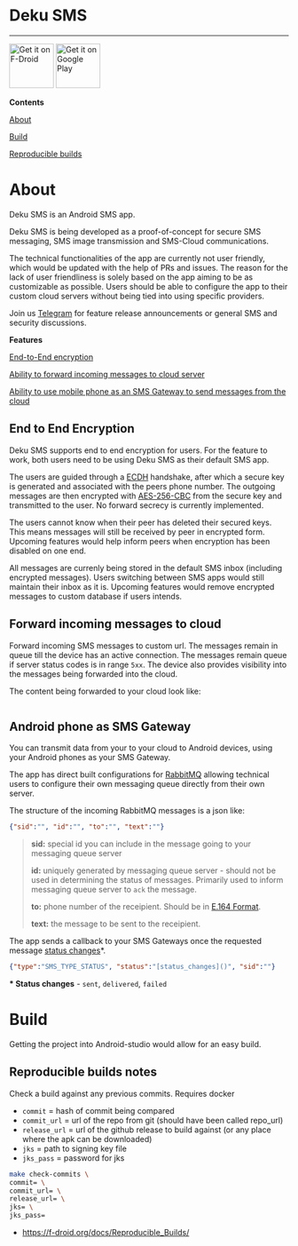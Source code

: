 # Deku SMS
--------
[<img src="https://fdroid.gitlab.io/artwork/badge/get-it-on.png"
     alt="Get it on F-Droid"
     height="80">](https://f-droid.org/packages/com.afkanerd.deku/)
[<img src="https://play.google.com/intl/en_us/badges/images/generic/en-play-badge.png"
     alt="Get it on Google Play"
     height="80">](https://play.google.com/store/apps/details?id=com.afkanerd.deku)

     
<b>Contents</b>

[About](#about)

[Build](#build)

[Reproducible builds](#reproducible_builds)

# <a name="about"></a> About
Deku SMS is an Android SMS app. 

Deku SMS is being developed as a proof-of-concept for secure SMS messaging, SMS image transmission and SMS-Cloud communications. 

The technical functionalities of the app are currently not user friendly, which would be updated with the help of PRs and issues. The reason for the lack of user friendliness is solely based on the app aiming to be as customizable as possible. Users should be able to configure the app to their custom cloud servers without being tied into using specific providers.

Join us [Telegram](https://t.me/deku_sms) for feature release announcements or general SMS and security discussions.

<b>Features</b>

[End-to-End encryption](#e2e_encryption)

[Ability to forward incoming messages to cloud server](#cloud_forward)

[Ability to use mobile phone as an SMS Gateway to send messages from the cloud](#sms_gateway)

## <a name="e2e_encryption"></a> End to End Encryption
Deku SMS supports end to end encryption for users. For the feature to work, both users need to be using Deku SMS as their default SMS app.

The users are guided through a [ECDH](https://cryptobook.nakov.com/asymmetric-key-ciphers/ecdh-key-exchange) handshake, after which a secure key is generated and associated with the peers phone number. The outgoing messages are then encrypted with [AES-256-CBC]() from the secure key and transmitted to the user. No forward secrecy is currently implemented.

The users cannot know when their peer has deleted their secured keys. This means messages will still be received by peer in encrypted form. Upcoming features would help inform peers when encryption has been disabled on one end.

All messages are currenly being stored in the default SMS inbox (including encrypted messages). Users switching between SMS apps would still maintain their inbox as it is. Upcoming features would remove encrypted messages to custom database if users intends.

## <a name="cloud_forward"></a> Forward incoming messages to cloud
Forward incoming SMS messages to custom url. The messages remain in queue till the device has an active connection. The messages remain queue if server status codes is in range `5xx`. The device also provides visibility into the messages being forwarded into the cloud.

The content being forwarded to your cloud look like:

```json
```

## <a name="sms_gateway"></a> Android phone as SMS Gateway
You can transmit data from your to your cloud to Android devices, using your Android phones as your SMS Gateway.

The app has direct built configurations for [RabbitMQ](#https://www.rabbitmq.com/) allowing technical users
to configure their own messaging queue directly from their own server.

The structure of the incoming RabbitMQ messages is a json like:
```json
{"sid":"", "id":"", "to":"", "text":""}
```
> <b>sid:</b> special id you can include in the message going to your messaging queue server
> 
> <b>id:</b> uniquely generated by messaging queue server - should not be used in determining the status of messages. Primarily used to inform messaging queue server to `ack` the message.
> 
> <b>to:</b> phone number of the receipient. Should be in [E.164 Format](https://support.twilio.com/hc/en-us/articles/223183008-Formatting-International-Phone-Numbers).
> 
> <b>text:</b> the message to be sent to the receipient.

The app sends a callback to your SMS Gateways once the requested message [status changes]()*.
```json
{"type":"SMS_TYPE_STATUS", "status":"[status_changes]()", "sid":""}
```

<b>* Status changes</b> - `sent`, `delivered`, `failed`

# <a name="build"></a> Build
Getting the project into Android-studio would allow for an easy build.

## <a name="reproducible_builds"></a> Reproducible builds notes
Check a build against any previous commits. Requires docker
- `commit` = hash of commit being compared
- `commit_url` = url of the repo from git (should have been called repo_url)
- `release_url` = url of the github release to build against (or any place where the apk can be downloaded)
- `jks` = path to signing key file
- `jks_pass` = password for jks

```bash
make check-commits \
commit= \
commit_url= \
release_url= \
jks= \
jks_pass=
```

- https://f-droid.org/docs/Reproducible_Builds/
